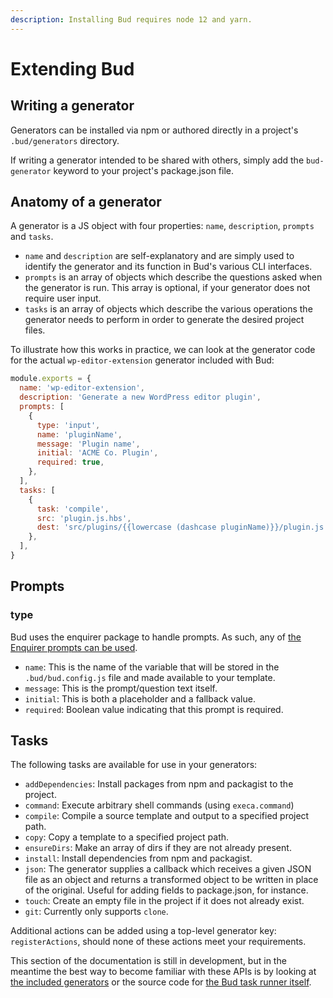 ```yaml
---
description: Installing Bud requires node 12 and yarn.
---
```


# Extending Bud

## Writing a generator

Generators can be installed via npm or authored directly in a project's `.bud/generators` directory.

If writing a generator intended to be shared with others, simply add the `bud-generator` keyword to your project's package.json file.

## Anatomy of a generator

A generator is a JS object with four properties: `name`, `description`, `prompts` and `tasks`.

- `name` and `description` are self-explanatory and are simply used to identify the generator and its function in Bud's various CLI interfaces.
- `prompts` is an array of objects which describe the questions asked when the generator is run. This array is optional, if your generator does not require user input.
- `tasks` is an array of objects which describe the various operations the generator needs to perform in order to generate the desired project files.

To illustrate how this works in practice, we can look at the generator code for the actual `wp-editor-extension` generator included with Bud:

```js
module.exports = {
  name: 'wp-editor-extension',
  description: 'Generate a new WordPress editor plugin',
  prompts: [
    {
      type: 'input',
      name: 'pluginName',
      message: 'Plugin name',
      initial: 'ACME Co. Plugin',
      required: true,
    },
  ],
  tasks: [
    {
      task: 'compile',
      src: 'plugin.js.hbs',
      dest: 'src/plugins/{{lowercase (dashcase pluginName)}}/plugin.js',
    },
  ],
}
```

## Prompts

### type

Bud uses the enquirer package to handle prompts. As such, any of [the Enquirer prompts can be used](https://www.npmjs.com/package/enquirer#%E2%9D%AF-prompts).

- `name`: This is the name of the variable that will be stored in the `.bud/bud.config.js` file and made available to your template.
- `message`: This is the prompt/question text itself.
- `initial`: This is both a placeholder and a fallback value.
- `required`: Boolean value indicating that this prompt is required.

## Tasks

The following tasks are available for use in your generators:

- `addDependencies`: Install packages from npm and packagist to the project.
- `command`: Execute arbitrary shell commands (using `execa.command`)
- `compile`: Compile a source template and output to a specified project path.
- `copy`: Copy a template to a specified project path.
- `ensureDirs`: Make an array of dirs if they are not already present.
- `install`: Install dependencies from npm and packagist.
- `json`: The generator supplies a callback which receives a given JSON file as an object and returns a transformed object to be written in place of the original. Useful for adding fields to package.json, for instance.
- `touch`: Create an empty file in the project if it does not already exist.
- `git`: Currently only supports `clone`.

Additional actions can be added using a top-level generator key: `registerActions`, should none of these actions meet your requirements.

This section of the documentation is still in development, but in the meantime the best way to become familiar with these APIs is by looking at [the included generators](https://github.com/roots/bud-generators/tree/master/generators) or the source code for [the Bud task runner itself](https://github.com/roots/bud/tree/master/src/bud).
